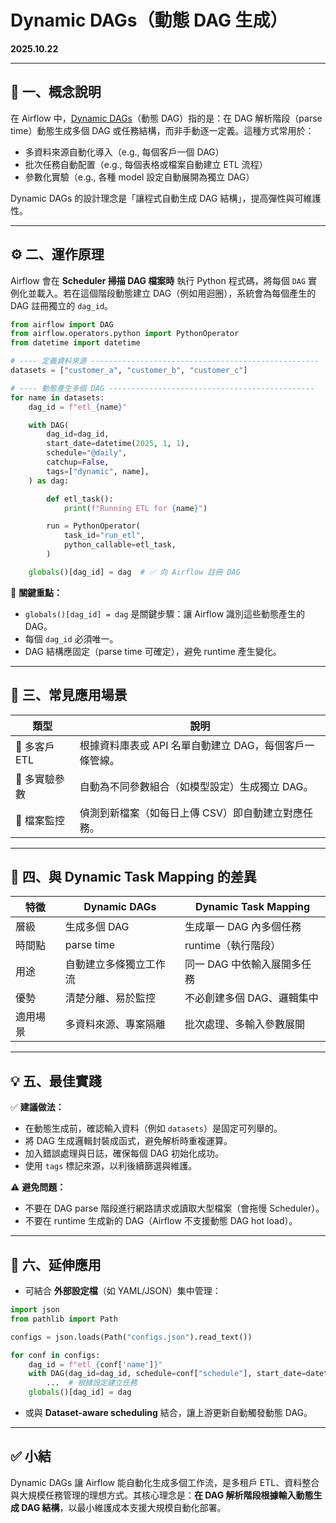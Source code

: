 # Dynamic DAGs（動態 DAG 生成）

**2025.10.22**

---

## 🧩 一、概念說明

在 Airflow 中，[Dynamic DAGs](https://airflow.apache.org/docs/apache-airflow/stable/howto/dynamic-dag-generation.html)（動態 DAG）指的是：在 DAG 解析階段（parse time）動態生成多個 DAG 或任務結構，而非手動逐一定義。這種方式常用於：

* 多資料來源自動化導入（e.g., 每個客戶一個 DAG）
* 批次任務自動配置（e.g., 每個表格或檔案自動建立 ETL 流程）
* 參數化實驗（e.g., 各種 model 設定自動展開為獨立 DAG）

Dynamic DAGs 的設計理念是「讓程式自動生成 DAG 結構」，提高彈性與可維護性。

---

## ⚙️ 二、運作原理

Airflow 會在 **Scheduler 掃描 DAG 檔案時** 執行 Python 程式碼，將每個 `DAG` 實例化並載入。若在這個階段動態建立 DAG（例如用迴圈），系統會為每個產生的 DAG 註冊獨立的 `dag_id`。

```python
from airflow import DAG
from airflow.operators.python import PythonOperator
from datetime import datetime

# ---- 定義資料來源 ---------------------------------------------------
datasets = ["customer_a", "customer_b", "customer_c"]

# ---- 動態產生多個 DAG ----------------------------------------------
for name in datasets:
    dag_id = f"etl_{name}"

    with DAG(
        dag_id=dag_id,
        start_date=datetime(2025, 1, 1),
        schedule="@daily",
        catchup=False,
        tags=["dynamic", name],
    ) as dag:

        def etl_task():
            print(f"Running ETL for {name}")

        run = PythonOperator(
            task_id="run_etl",
            python_callable=etl_task,
        )

    globals()[dag_id] = dag  # ✅ 向 Airflow 註冊 DAG
```

📘 **關鍵重點：**

* `globals()[dag_id] = dag` 是關鍵步驟：讓 Airflow 識別這些動態產生的 DAG。
* 每個 `dag_id` 必須唯一。
* DAG 結構應固定（parse time 可確定），避免 runtime 產生變化。

---

## 🧠 三、常見應用場景

| 類型         | 說明                               |
| ---------- | -------------------------------- |
| 🔹 多客戶 ETL | 根據資料庫表或 API 名單自動建立 DAG，每個客戶一條管線。 |
| 🔹 多實驗參數   | 自動為不同參數組合（如模型設定）生成獨立 DAG。        |
| 🔹 檔案監控    | 偵測到新檔案（如每日上傳 CSV）即自動建立對應任務。      |

---

## 🧩 四、與 Dynamic Task Mapping 的差異

| 特徵   | Dynamic DAGs | Dynamic Task Mapping |
| ---- | ------------ | -------------------- |
| 層級   | 生成多個 DAG     | 生成單一 DAG 內多個任務       |
| 時間點  | parse time   | runtime（執行階段）        |
| 用途   | 自動建立多條獨立工作流  | 同一 DAG 中依輸入展開多任務     |
| 優勢   | 清楚分離、易於監控    | 不必創建多個 DAG、邏輯集中      |
| 適用場景 | 多資料來源、專案隔離   | 批次處理、多輸入參數展開         |

---

## 💡 五、最佳實踐

✅ **建議做法：**

* 在動態生成前，確認輸入資料（例如 `datasets`）是固定可列舉的。
* 將 DAG 生成邏輯封裝成函式，避免解析時重複運算。
* 加入錯誤處理與日誌，確保每個 DAG 初始化成功。
* 使用 `tags` 標記來源，以利後續篩選與維護。

⚠️ **避免問題：**

* 不要在 DAG parse 階段進行網路請求或讀取大型檔案（會拖慢 Scheduler）。
* 不要在 runtime 生成新的 DAG（Airflow 不支援動態 DAG hot load）。

---

## 📘 六、延伸應用

* 可結合 **外部設定檔**（如 YAML/JSON）集中管理：

```python
import json
from pathlib import Path

configs = json.loads(Path("configs.json").read_text())

for conf in configs:
    dag_id = f"etl_{conf['name']}"
    with DAG(dag_id=dag_id, schedule=conf["schedule"], start_date=datetime(2025, 1, 1)) as dag:
        ...  # 根據設定建立任務
    globals()[dag_id] = dag
```

* 或與 **Dataset-aware scheduling** 結合，讓上游更新自動觸發動態 DAG。

---

## ✅ 小結

Dynamic DAGs 讓 Airflow 能自動化生成多個工作流，是多租戶 ETL、資料整合與大規模任務管理的理想方式。其核心理念是：**在 DAG 解析階段根據輸入動態生成 DAG 結構**，以最小維護成本支援大規模自動化部署。
